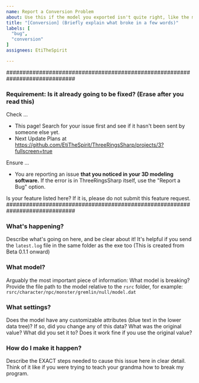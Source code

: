 ```yaml
---
name: Report a Conversion Problem
about: Use this if the model you exported isn't quite right, like the mesh is broken or missing parts.
title: "[Conversion] (Briefly explain what broke in a few words)"
labels: [
  "bug",
  "conversion"
]
assignees: EtiTheSpirit

---
```


#############################################################################
### Requirement: Is it already going to be fixed? (Erase after you read this) ###
Check ...
- This page! Search for your issue first and see if it hasn't been sent by someone else yet.
- Next Update Plans at https://github.com/EtiTheSpirit/ThreeRingsSharp/projects/3?fullscreen=true

Ensure ...
- You are reporting an issue **that you noticed in your 3D modeling software.** If the error is in ThreeRingsSharp itself, use the "Report a Bug" option.

Is your feature listed here? If it is, please do not submit this feature request.
#############################################################################


### What's happening?
Describe what's going on here, and be clear about it! It's helpful if you send the `latest.log` file in the same folder as the exe too (This is created from Beta 0.1.1 onward)

### What model?
Arguably the most important piece of information: What model is breaking? Provide the file path to the model relative to the `rsrc` folder, for example: `rsrc/character/npc/monster/gremlin/null/model.dat`

### What settings?
Does the model have any customizable attributes (blue text in the lower data tree)? If so, did you change any of this data? What was the original value? What did you set it to? Does it work fine if you use the original value?

### How do I make it happen?
Describe the EXACT steps needed to cause this issue here in clear detail. Think of it like if you were trying to teach your grandma how to break my program.
